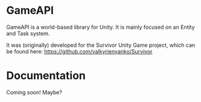 # GameAPI
GameAPI is a world-based library for Unity. It is mainly focused on an Entity and Task system.

It was (originally) developed for the Survivor Unity Game project, which can be found here:
https://github.com/valkyrienyanko/Survivor

# Documentation
Coming soon! Maybe?